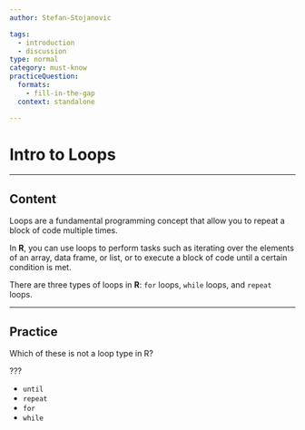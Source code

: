 ```yaml
---
author: Stefan-Stojanovic

tags:
  - introduction
  - discussion
type: normal
category: must-know
practiceQuestion:
  formats:
    - fill-in-the-gap
  context: standalone

---
```


# Intro to Loops

---

## Content

Loops are a fundamental programming concept that allow you to repeat a block of code multiple times.

In **R**, you can use loops to perform tasks such as iterating over the elements of an array, data frame, or list, or to execute a block of code until a certain condition is met.

There are three types of loops in **R**: `for` loops, `while` loops, and `repeat` loops.


---
## Practice

Which of these is not a loop type in R?

???

- `until`
- `repeat`
- `for`
- `while`
